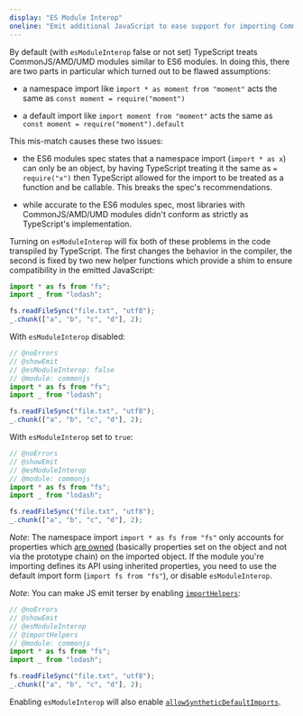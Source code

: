 ```yaml
---
display: "ES Module Interop"
oneline: "Emit additional JavaScript to ease support for importing CommonJS modules. This enables `allowSyntheticDefaultImports` for type compatibility."
---
```


By default (with `esModuleInterop` false or not set) TypeScript treats CommonJS/AMD/UMD modules similar to ES6 modules. In doing this, there are two parts in particular which turned out to be flawed assumptions:

- a namespace import like `import * as moment from "moment"` acts the same as `const moment = require("moment")`

- a default import like `import moment from "moment"` acts the same as `const moment = require("moment").default`

This mis-match causes these two issues:

- the ES6 modules spec states that a namespace import (`import * as x`) can only be an object, by having TypeScript
  treating it the same as `= require("x")` then TypeScript allowed for the import to be treated as a function and be callable. This breaks the spec's recommendations.

- while accurate to the ES6 modules spec, most libraries with CommonJS/AMD/UMD modules didn't conform as strictly as TypeScript's implementation.

Turning on `esModuleInterop` will fix both of these problems in the code transpiled by TypeScript. The first changes the behavior in the compiler, the second is fixed by two new helper functions which provide a shim to ensure compatibility in the emitted JavaScript:

```ts
import * as fs from "fs";
import _ from "lodash";

fs.readFileSync("file.txt", "utf8");
_.chunk(["a", "b", "c", "d"], 2);
```

With `esModuleInterop` disabled:

```ts twoslash
// @noErrors
// @showEmit
// @esModuleInterop: false
// @module: commonjs
import * as fs from "fs";
import _ from "lodash";

fs.readFileSync("file.txt", "utf8");
_.chunk(["a", "b", "c", "d"], 2);
```

With `esModuleInterop` set to `true`:

```ts twoslash
// @noErrors
// @showEmit
// @esModuleInterop
// @module: commonjs
import * as fs from "fs";
import _ from "lodash";

fs.readFileSync("file.txt", "utf8");
_.chunk(["a", "b", "c", "d"], 2);
```

_Note_: The namespace import `import * as fs from "fs"` only accounts for properties which [are owned](https://developer.mozilla.org/en-US/docs/Web/JavaScript/Reference/Global_Objects/Object/hasOwnProperty) (basically properties set on the object and not via the prototype chain) on the imported object. If the module you're importing defines its API using inherited properties, you need to use the default import form (`import fs from "fs"`), or disable `esModuleInterop`.

_Note_: You can make JS emit terser by enabling [`importHelpers`](#importHelpers):

```ts twoslash
// @noErrors
// @showEmit
// @esModuleInterop
// @importHelpers
// @module: commonjs
import * as fs from "fs";
import _ from "lodash";

fs.readFileSync("file.txt", "utf8");
_.chunk(["a", "b", "c", "d"], 2);
```

Enabling `esModuleInterop` will also enable [`allowSyntheticDefaultImports`](#allowSyntheticDefaultImports).
